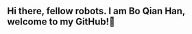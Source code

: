 ## Hi there, fellow robots. I am Bo Qian Han, welcome to my GitHub!👋

<!--
**Hboqian/Hboqian** is a ✨ _special_ ✨ repository because its `README.md` (this file) appears on your GitHub profile.
🤖 About me: I am a Software Engineer/Dev | Columbia Undergrad
  ➕ As a rookie in the programming, I am eager to learn from experts from the field and hope to build better products.
